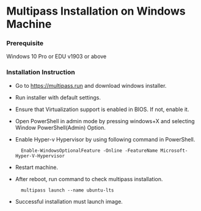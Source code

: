 # Multipass Installation on Windows Machine

### Prerequisite

Windows 10 Pro or EDU v1903 or above

### Installation Instruction

* Go to <https://multipass.run> and download windows installer.
* Run installer with default settings.
* Ensure that Virtualization support is enabled in BIOS. If not, enable it.
* Open PowerShell in admin mode by pressing windows+X and selecting 
  Window PowerShell(Admin) Option.
* Enable Hyper-v Hypervisor by using following command in PowerShell.     
        
        Enable-WindowsOptionalFeature -Online -FeatureName Microsoft-Hyper-V-Hypervisor
* Restart machine.
* After reboot, run command to check multipass installation. 

        multipass launch --name ubuntu-lts
* Successful installation must launch image.